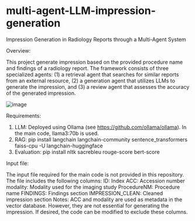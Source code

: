 # multi-agent-LLM-impression-generation
Impression Generation in Radiology Reports through a Multi-Agent System

Overview:

This project generate impression based on the provided procedure name and findings of a radiology report. The framework consists of three specialized agents: (1) a retrieval agent that searches for similar reports from an external resource, (2) a generation agent that utilizes LLMs to generate the impression, and (3) a review agent that assesses the accuracy of the generated impression.

![image](https://github.com/user-attachments/assets/3f53a0b0-089d-430a-80f0-6528e6fede53)


Requirements:
1. LLM: Deployed using Ollama (see https://github.com/ollama/ollama). In the main code, llama3:70b is used.
2. RAG: pip install langchain langchain-community sentence_transformers faiss-cpu -U langchain-huggingface
3. Evaluation: pip install nltk sacrebleu rouge-score bert-score 

Input file:

The input file required for the main code is not provided in this repository. The file includes the following columns:
ID: Index
ACC: Accession number
modality: Modality used for the imaging study
ProcedureNM: Procedure name
FINDINGS: Findings section
IMPRESSION_CLEAN: Cleaned impression section
Notes:
ACC and modality are used as metadata in the vector database. However, they are not essential for generating the impression. If desired, the code can be modified to exclude these columns.
